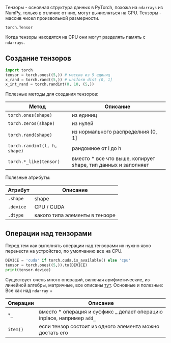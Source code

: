 Тензоры - основная структура данных в PyTorch, похожа на `ndarrays` из NumPy, только в отличие от них, могут вычисляться на GPU. 
Тензоры - массив чисел произвольной размерности.

`torch.Tensor`

Когда тензоры находятся на CPU они могут разделять память с `ndarrays`.
## Создание тензоров

```python
import torch
tensor = torch.ones((5,)) # массив из 5 единиц
x_rand = torch.rand((5,)) # uniform dist (0, 1]
x_int_rand = torch.randint(0, 10, (5,))
```

Полезные методы для создания тензоров:

| Метод                        | Описание                                                      |
| ---------------------------- | ------------------------------------------------------------- |
| `torch.ones(shape)`          | из единиц                                                     |
| `torch.zeros(shape)`         | из нулей                                                      |
| `torch.rand(shape)`          | из нормального распределния (0, 1]                            |
| `torch.randint(l, h, shape)` | рандомное от l до h                                           |
| `torch.*_like(tensor)`       | вместо * все что выше, копирует shape, тип данных и заполняет |
Полезные атрибуты:

| Атрибут   | Описание                       |
| --------- | ------------------------------ |
| `.shape`  | shape                          |
| `.device` | CPU / CUDA                     |
| `.dtype`  | какого типа элементы в тензоре |

## Операции над тензорами

Перед тем как выполнять операции над тензорами их нужно явно перенести на устройство, по умолчанию все на CPU.
```python
DEVICE = 'cuda' if torch.cuda.is_available() else 'cpu'
tensor = torch.ones((5,)).to(DEVICE)
print(tensor.device)
```
Существует очень много операций, включая арифметические, из линейной алгебры, матричные, все описаны [тут](https://pytorch.org/docs/stable/torch.html).
Основные и полезные:
Все как над `ndarray` +

| Операции | Описание                                                                 |
| -------- | ------------------------------------------------------------------------ |
| `*_`     | вместо \* операция и суффикс \_ делает операцию inplace, например `add_` |
| `item()` | если тензор состоит из одного элемента можно достать его                 |


